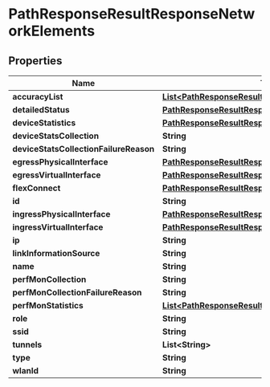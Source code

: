 
# PathResponseResultResponseNetworkElements

## Properties
Name | Type | Description | Notes
------------ | ------------- | ------------- | -------------
**accuracyList** | [**List&lt;PathResponseResultResponseAccuracyList&gt;**](PathResponseResultResponseAccuracyList.md) |  |  [optional]
**detailedStatus** | [**PathResponseResultResponseDetailedStatus**](PathResponseResultResponseDetailedStatus.md) |  |  [optional]
**deviceStatistics** | [**PathResponseResultResponseDeviceStatistics**](PathResponseResultResponseDeviceStatistics.md) |  |  [optional]
**deviceStatsCollection** | **String** |  |  [optional]
**deviceStatsCollectionFailureReason** | **String** |  |  [optional]
**egressPhysicalInterface** | [**PathResponseResultResponseEgressPhysicalInterface**](PathResponseResultResponseEgressPhysicalInterface.md) |  |  [optional]
**egressVirtualInterface** | [**PathResponseResultResponseEgressPhysicalInterface**](PathResponseResultResponseEgressPhysicalInterface.md) |  |  [optional]
**flexConnect** | [**PathResponseResultResponseFlexConnect**](PathResponseResultResponseFlexConnect.md) |  |  [optional]
**id** | **String** |  |  [optional]
**ingressPhysicalInterface** | [**PathResponseResultResponseEgressPhysicalInterface**](PathResponseResultResponseEgressPhysicalInterface.md) |  |  [optional]
**ingressVirtualInterface** | [**PathResponseResultResponseEgressPhysicalInterface**](PathResponseResultResponseEgressPhysicalInterface.md) |  |  [optional]
**ip** | **String** |  |  [optional]
**linkInformationSource** | **String** |  |  [optional]
**name** | **String** |  |  [optional]
**perfMonCollection** | **String** |  |  [optional]
**perfMonCollectionFailureReason** | **String** |  |  [optional]
**perfMonStatistics** | [**List&lt;PathResponseResultResponsePerfMonStatistics&gt;**](PathResponseResultResponsePerfMonStatistics.md) |  |  [optional]
**role** | **String** |  |  [optional]
**ssid** | **String** |  |  [optional]
**tunnels** | **List&lt;String&gt;** |  |  [optional]
**type** | **String** |  |  [optional]
**wlanId** | **String** |  |  [optional]



